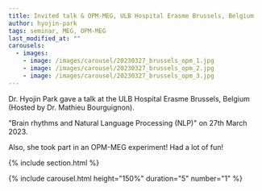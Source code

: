 ```yaml
---
title: Invited talk & OPM-MEG, ULB Hospital Erasme Brussels, Belgium
author: hyojin-park
tags: seminar, MEG, OPM-MEG
last_modified_at: ""
carousels:
  - images: 
    - image: /images/carousel/20230327_brussels_opm_1.jpg
    - image: /images/carousel/20230327_brussels_opm_2.jpg
    - image: /images/carousel/20230327_brussels_opm_3.jpg
---
```


Dr. Hyojin Park gave a talk at the ULB Hospital Erasme Brussels, Belgium (Hosted by Dr. Mathieu Bourguignon). <br>

"Brain rhythms and Natural Language Processing (NLP)" on 27th March 2023.

Also, she took part in an OPM-MEG experiment! Had a lot of fun!

{% include section.html %}

{% include carousel.html height="150%" duration="5" number="1" %}
